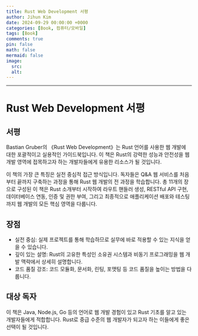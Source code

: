 ```yaml
---
title: Rust Web Development 서평
author: Jihun Kim
date: 2024-09-29 00:00:00 +0000
categories: [Book, 컴퓨터/모바일]
tags: [Book]
comments: true
pin: false
math: false
mermaid: false
image:
  src: 
  alt:
---
```

---

# Rust Web Development 서평

## 서평
Bastian Gruber의 《Rust Web Development》는 Rust 언어를 사용한 웹 개발에 대한 포괄적이고 실용적인 가이드북입니다. 이 책은 Rust의 강력한 성능과 안전성을 웹 개발 영역에 접목하고자 하는 개발자들에게 유용한 리소스가 될 것입니다.

이 책의 가장 큰 특징은 실전 중심적 접근 방식입니다. 독자들은 Q&A 웹 서비스를 처음부터 끝까지 구축하는 과정을 통해 Rust 웹 개발의 전 과정을 학습합니다. 총 11개의 장으로 구성된 이 책은 Rust 소개부터 시작하여 라우트 핸들러 생성, RESTful API 구현, 데이터베이스 연동, 인증 및 권한 부여, 그리고 최종적으로 애플리케이션 배포와 테스팅까지 웹 개발의 모든 핵심 영역을 다룹니다.

## 장점
- 실전 중심: 실제 프로젝트를 통해 학습하므로 실무에 바로 적용할 수 있는 지식을 얻을 수 있습니다.
- 깊이 있는 설명: Rust의 고유한 특성인 소유권 시스템과 비동기 프로그래밍을 웹 개발 맥락에서 상세히 설명합니다.
- 코드 품질 강조: 코드 모듈화, 문서화, 린팅, 포맷팅 등 코드 품질을 높이는 방법을 다룹니다.

## 대상 독자
이 책은 Java, Node.js, Go 등의 언어로 웹 개발 경험이 있고 Rust 기초를 알고 있는 개발자들에게 적합합니다. Rust로 중급 수준의 웹 개발자가 되고자 하는 이들에게 좋은 선택이 될 것입니다.
